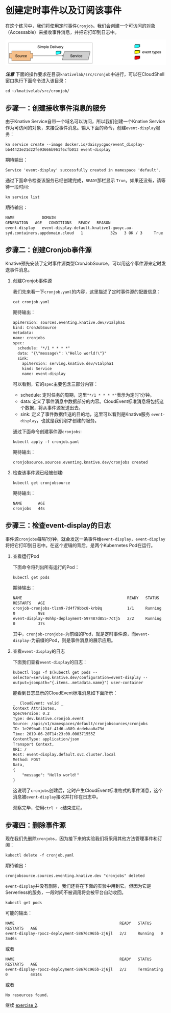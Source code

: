 # 创建定时事件以及订阅该事件

在这个练习中，我们将使用定时事件`Cronjob`。我们会创建一个可访问的对象（Accessable）来接收事件消息，并把它打印到日志中。

![](https://github.com/daisy-ycguo/knativelab/raw/master/images/knative-simplemode.png)

***注意*** 下面的操作要求在目录`knativelab/src/cronjob`中进行，可以在CloudShell窗口执行下面命令进入该目录：
```
cd ~/knativelab/src/cronjob/
```

## 步骤一：创建接收事件消息的服务

由于Knative Service自带一个域名可以访问，所以我们创建一个Knative Service作为可访问的对象，来接受事件消息。输入下面的命令，创建`event-display`服务：

```text
kn service create --image docker.io/daisyycguo/event_display-bb44423e21d22fe93666b961f6cfb013 event-display 
```

期待输出：
```
Service 'event-display' successfully created in namespace 'default'.
```

通过下面命令检查该服务已经创建完成，`READY`那栏显示 `True`。如果还没有，请等待一段时间:

```text
kn service list
```

期待输出：
```
NAME            DOMAIN                                                                   GENERATION   AGE   CONDITIONS   READY   REASON
event-display   event-display-default.knative1-guoyc.au-syd.containers.appdomain.cloud   1            32s   3 OK / 3     True
```

## 步骤二：创建Cronjob事件源

Knative预先安装了定时事件源类型CronJobSource，可以用这个事件源来定时发送事件消息。

1. 创建Cronjob事件源

    我们先来看一下`cronjob.yaml`的内容，这里描述了定时事件源的配置信息：
    ```text
    cat cronjob.yaml
    ```

    期待输出：
    ```
    apiVersion: sources.eventing.knative.dev/v1alpha1
    kind: CronJobSource
    metadata:
    name: cronjobs
    spec:
      schedule: "*/1 * * * *"
      data: "{\"message\": \"Hello world!\"}"
      sink:
        apiVersion: serving.knative.dev/v1alpha1
        kind: Service
        name: event-display
    ```

    可以看到，它的`spec`主要包含三部分内容：
    - schedule: 定时任务的周期，这里`"*/1 * * * *"`表示为定时1分钟。
    - data: 定义了事件消息中数据部分的内容。CloudEvent标准消息将包括这个数据，将从事件源发送出去。
    - sink: 定义了事件数据传送的目的地，这里可以看到是Knative服务 `event-display`，也就是我们刚才创建的服务。

    通过下面命令创建事件源`cronjobs`:

    ```text
    kubectl apply -f cronjob.yaml
    ```

    期待输出：
    ```
    cronjobsource.sources.eventing.knative.dev/cronjobs created
    ```
    
2. 检查该事件源已经被创建:

    ```text
    kubectl get cronjobsource
    ```

    期待输出：
    ```
    NAME       AGE
    cronjobs   44s
    ```

## 步骤三：检查event-display的日志

事件源`cronjobs`每隔1分钟，就会发送一条事件给`event-display`，`event-display`将把它打印到日志中。在这个逻辑的背后，是两个Kubernetes Pod在运行。

1. 查看运行Pod

    下面命令将列出所有运行的Pod：
    ```
    kubectl get pods
    ```

    期待输出：
    ```
    NAME                                              READY   STATUS    RESTARTS   AGE
    cronjob-cronjobs-tlzm9-7d4f79bbc8-krb8q           1/1     Running   0          98s
    event-display-46hhp-deployment-597487d855-7ctj5   2/2     Running   0          37s
    ```

    其中，`cronjob-cronjobs-`为前缀的Pod，就是定时事件源，而`event-display-`为前缀的Pod，则是事件消息的展示应用。

2. 查看`event-display`的日志

    下面我们查看`event-display`的日志：
    ```
    kubectl logs -f $(kubectl get pods --selector=serving.knative.dev/configuration=event-display --output=jsonpath="{.items..metadata.name}") user-container
    ```

    能看到日志显示的CloudEvent标准消息如下面所示：
    ```
    _  CloudEvent: valid _
    Context Attributes,
    SpecVersion: 0.2
    Type: dev.knative.cronjob.event
    Source: /apis/v1/namespaces/default/cronjobsources/cronjobs
    ID: 1e269ba0-114f-41d6-a889-dcdebaa0a73d
    Time: 2019-06-20T14:23:00.000371555Z
    ContentType: application/json
    Transport Context,
    URI: /
    Host: event-display.default.svc.cluster.local
    Method: POST
    Data,
    {
        "message": "Hello world!"
    }
    ```
    这说明了`cronjobs`创建后，定时产生CloudEvent标准格式的事件消息，这个消息被`event-display`接收并打印在日志中。

    观察完毕，使用`ctrl + c`结束进程。

## 步骤四：删除事件源

现在我们先删除`cronjobs`，因为接下来的实验我们将采用其他方法管理事件和订阅：

```
kubectl delete -f cronjob.yaml
```

期待输出：
```
cronjobsource.sources.eventing.knative.dev "cronjobs" deleted
```

`event-display`并没有删除，我们还将在下面的实验中用到它。但因为它是Serverless的服务，一段时间不被调用将会被平台自动收回。

```
kubectl get pods
```

可能的输出：
```
NAME                                              READY   STATUS    RESTARTS   AGE
event-display-rpxcz-deployment-58676c965b-2j6jl   2/2     Running   0          3m46s
```
或者
```
NAME                                              READY   STATUS        RESTARTS   AGE
event-display-rpxcz-deployment-58676c965b-2j6jl   2/2     Terminating   0          4m14s
```
或者
```
No resources found.
```

继续 [exercise 2](./exercise-2.md).